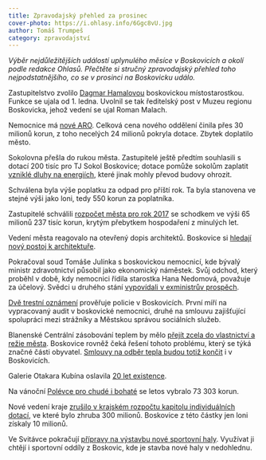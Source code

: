 ```yaml
---
title: Zpravodajský přehled za prosinec
cover-photo: https://i.ohlasy.info/6Ggc8vU.jpg
author: Tomáš Trumpeš
category: zpravodajství
---
```


*Výběr nejdůležitějších událostí uplynulého měsíce v Boskovicích a okolí podle redakce Ohlasů. Přečtěte si stručný zpravodajský přehled toho nejpodstatnějšího, co se v prosinci na Boskovicku událo.*

Zastupitelstvo zvolilo [Dagmar Hamalovou](http://www.ohlasy.info/clanky/2016/10/mistostarostka-hamalova.html) boskovickou místostarostkou. Funkce se ujala od 1. ledna. Uvolnil se tak ředitelský post v Muzeu regionu Boskovicka, jehož vedení se ujal Roman Malach.

Nemocnice má [nové ARO](http://boskovice.cz/nemocnice-boskovice-ma-nove-aro/d-29779/p1=1019). Celková cena nového oddělení činila přes 30 milionů korun, z toho necelých 24 milionů pokryla dotace. Zbytek doplatilo město.

Sokolovna přešla do rukou města. Zastupitelé ještě předtím souhlasili s dotací 200 tisíc pro TJ Sokol Boskovice; dotace pomůže sokolům zaplatit [vzniklé dluhy na energiích](http://www.ohlasy.info/clanky/2016/11/sokolovna-dluhy.html), které jinak mohly převod budovy ohrozit.

Schválena byla výše poplatku za odpad pro příští rok. Ta byla stanovena ve stejné výši jako loni, tedy 550 korun za poplatníka.

Zastupitelé schválili [rozpočet města pro rok 2017](http://www.ohlasy.info/clanky/2016/11/novy-rozpocet.html) se schodkem ve výši 65 milionů 237 tisíc korun, krytým přebytkem hospodaření z minulých let.

Vedení města reagovalo na otevřený dopis architektů. Boskovice si [hledají nový postoj k architektuře](http://www.ohlasy.info/clanky/2016/12/architektura-v-boskovicich.html).

Pokračoval soud Tomáše Julínka s boskovickou nemocnicí, kde bývalý ministr zdravotnictví působil jako ekonomický náměstek. Svůj odchod, který proběhl v době, kdy nemocnici řídila starostka Hana Nedomová, považuje za účelový. Svědci u druhého stání [vypovídali v exministrův prospěch](http://www.ohlasy.info/clanky/2016/12/julinek-soud.html).

[Dvě trestní oznámení](http://www.ohlasy.info/clanky/2016/12/dalsi-trestni-oznameni.html) prověřuje policie v Boskovicích. První míří na vypracovaný audit v boskovické nemocnici, druhé na smlouvu zajišťující spolupráci mezi strážníky a Městskou správou sociálních služeb.

Blanenské Centrální zásobování teplem by mělo [přejít zcela do vlastnictví a režie města](http://blanensky.denik.cz/zpravy_region/blansko-chce-centralni-vytapeni-ve-sve-rezii-20161222.html). Boskovice rovněž čeká řešení tohoto problému, který se týká značné části obyvatel. [Smlouvy na odběr tepla budou totiž končit](http://www.ohlasy.info/clanky/2016/12/dalkove-vytapeni.html) i v Boskovicích.

Galerie Otakara Kubína oslavila [20 let existence](http://www.ohlasy.info/clanky/2016/12/rozhovor-barinka.html).

Na vánoční [Polévce pro chudé i bohaté](http://www.ohlasy.info/clanky/2016/12/rozhovor-burgr.html) se letos vybralo 73 303 korun. 

Nové vedení kraje [zrušilo v krajském rozpočtu kapitolu individuálních dotací](http://www.ohlasy.info/clanky/2016/12/krajske-dotace.html), ve které bylo zhruba 300 milionů. Boskovice z této částky jen loni získaly 10 milionů.

Ve Svitávce pokračují [přípravy na výstavbu nové sportovní haly](http://blanensky.denik.cz/zpravy_region/novou-sportovni-halu-ve-svitavce-chce-vyuzivat-21-oddilu-s-patnacti-sty-cleny-20161201.html). Využívat ji chtějí i sportovní oddíly z Boskovic, kde je stavba nové haly v nedohlednu.
